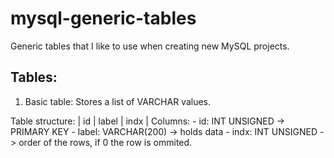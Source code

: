 # mysql-generic-tables
Generic tables that I like to use when creating new MySQL projects.


## Tables: 

1. Basic table:
Stores a list of VARCHAR values.

Table structure: | id | label | indx |
Columns:
	- id: 		INT UNSIGNED -> PRIMARY KEY
	- label: 	VARCHAR(200) -> holds data
	- indx:		INT UNSIGNED -> order of the rows, if 0 the row is ommited.
